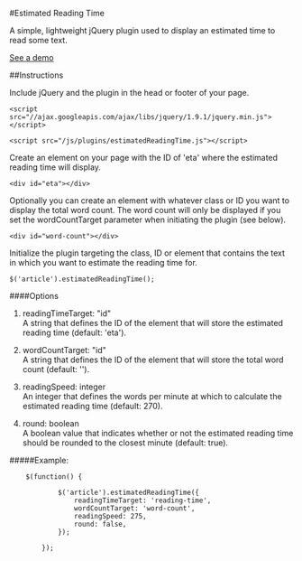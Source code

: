 #Estimated Reading Time

A simple, lightweight jQuery plugin used to display an estimated time to read some text.

<a href="http://michael-lynch.github.io/estimated-reading-time/" target="_blank">See a demo</a>

##Instructions

Include jQuery and the plugin in the head or footer of your page.

    <script src="//ajax.googleapis.com/ajax/libs/jquery/1.9.1/jquery.min.js"></script>
    
    <script src="/js/plugins/estimatedReadingTime.js"></script>
    
Create an element on your page with the ID of 'eta' where the estimated reading time will display.

	<div id="eta"></div>
	
Optionally you can create an element with whatever class or ID you want to display the total word count. The word count will only be displayed if you set the wordCountTarget parameter when initiating the plugin (see below).

	<div id="word-count"></div>
    
Initialize the plugin targeting the class, ID or element that contains the text in which you want to estimate the reading time for. 

	$('article').estimatedReadingTime();
	
####Options

1. readingTimeTarget: "id"
<br />A string that defines the ID of the element that will store the estimated reading time (default: 'eta').

2. wordCountTarget: "id"
<br />A string that defines the ID of the element that will store the total word count (default: ''). 

3. readingSpeed: integer
<br />An integer that defines the words per minute at which to calculate the estimated reading time (default: 270).

4. round: boolean
<br />A boolean value that indicates whether or not the estimated reading time should be rounded to the closest minute (default: true).

#####Example:

		$(function() {
			
				$('article').estimatedReadingTime({
					readingTimeTarget: 'reading-time',
					wordCountTarget: 'word-count',
					readingSpeed: 275,
					round: false,
				});
				
			});